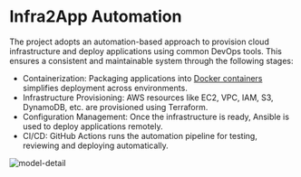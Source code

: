 # Infra2App Automation

The project adopts an automation-based approach to provision cloud infrastructure and deploy applications using common DevOps tools. This ensures a consistent and maintainable system through the following stages:
* Containerization: Packaging applications into [Docker containers](https://github.com/LamSut/Play-with-Containers) simplifies deployment across environments.
* Infrastructure Provisioning: AWS resources like EC2, VPC, IAM, S3, DynamoDB, etc. are provisioned using Terraform.
* Configuration Management: Once the infrastructure is ready, Ansible is used to deploy applications remotely.
* CI/CD: GitHub Actions runs the automation pipeline for testing, reviewing and deploying automatically.

![model-detail](https://github.com/user-attachments/assets/5ab2891b-8d32-4f8d-876c-e79743818015)
